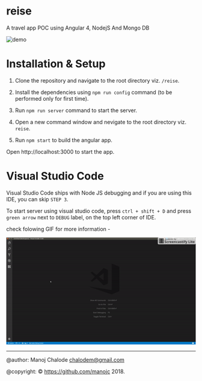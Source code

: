 # reise
A travel app POC using Angular 4, NodejS And Mongo DB

![demo](https://espnfivethirtyeight.files.wordpress.com/2015/03/flight-delay-620.gif)

# Installation & Setup
1. Clone  the repository and navigate to the root directory viz. `/reise`.

2. Install the dependencies using `npm run config` command (to be performed only for first time).

3. Run `npm run server` command to start the server.

4. Open a new command window and nevigate to the root directory viz. `reise`.

5. Run `npm start` to build the angular app.

Open http://localhost:3000 to start the app.

# Visual Studio Code
Visual Studio Code ships with Node JS debugging and if you are using this IDE, you can skip `STEP 3`.

To start server using visual studio code, press `ctrl + shift + D` and press `green arrow` next to `DEBUG` label, on the top left corner of IDE.

check folowing GIF for more information -

![demo](vs-code-debug-process.gif)

---

@author: Manoj Chalode chalodem@gmail.com

@copyright: © https://github.com/manojc 2018.
